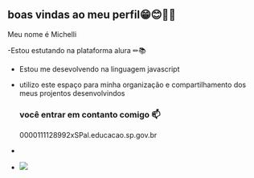 ## boas vindas ao meu perfil😁😊🤞💕

 Meu nome é Michelli 

-Estou estutando na plataforma alura ✏📚
- Estou me desevolvendo na linguagem javascript
- utilizo este espaço para minha organização e compartilhamento dos meus projentos desenvolvindos 

  ### você entrar em contanto comigo 📫

  0000111128992xSPal.educacao.sp.gov.br
- 

- 
  ![](https://tenor.com/pt-BR/search/cora%C3%A7%C3%A3o-gifs)
  


